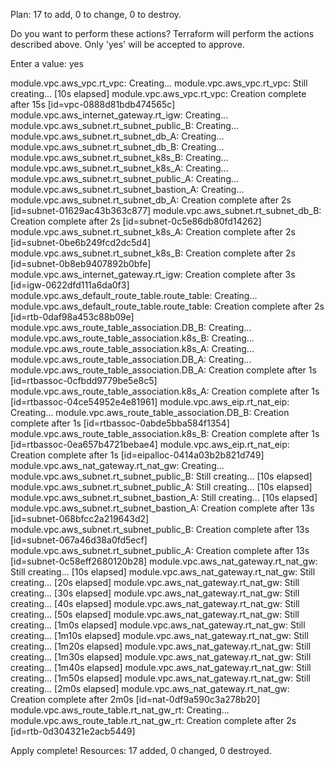 
Plan: 17 to add, 0 to change, 0 to destroy.

Do you want to perform these actions?
Terraform will perform the actions described above.
Only 'yes' will be accepted to approve.

Enter a value: yes

module.vpc.aws_vpc.rt_vpc: Creating...
module.vpc.aws_vpc.rt_vpc: Still creating... [10s elapsed]
module.vpc.aws_vpc.rt_vpc: Creation complete after 15s [id=vpc-0888d81bdb474565c]
module.vpc.aws_internet_gateway.rt_igw: Creating...
module.vpc.aws_subnet.rt_subnet_public_B: Creating...
module.vpc.aws_subnet.rt_subnet_db_A: Creating...
module.vpc.aws_subnet.rt_subnet_db_B: Creating...
module.vpc.aws_subnet.rt_subnet_k8s_B: Creating...
module.vpc.aws_subnet.rt_subnet_k8s_A: Creating...
module.vpc.aws_subnet.rt_subnet_public_A: Creating...
module.vpc.aws_subnet.rt_subnet_bastion_A: Creating...
module.vpc.aws_subnet.rt_subnet_db_A: Creation complete after 2s [id=subnet-01629ac43b363c877]
module.vpc.aws_subnet.rt_subnet_db_B: Creation complete after 2s [id=subnet-0c5e86db80fd14262]
module.vpc.aws_subnet.rt_subnet_k8s_A: Creation complete after 2s [id=subnet-0be6b249fcd2dc5d4]
module.vpc.aws_subnet.rt_subnet_k8s_B: Creation complete after 2s [id=subnet-0b8eb9407892b0bfe]
module.vpc.aws_internet_gateway.rt_igw: Creation complete after 3s [id=igw-0622dfd111a6da0f3]
module.vpc.aws_default_route_table.route_table: Creating...
module.vpc.aws_default_route_table.route_table: Creation complete after 2s [id=rtb-0daf98a453c88b09e]
module.vpc.aws_route_table_association.DB_B: Creating...
module.vpc.aws_route_table_association.k8s_B: Creating...
module.vpc.aws_route_table_association.k8s_A: Creating...
module.vpc.aws_route_table_association.DB_A: Creating...
module.vpc.aws_route_table_association.DB_A: Creation complete after 1s [id=rtbassoc-0cfbdd9779be5e8c5]
module.vpc.aws_route_table_association.k8s_A: Creation complete after 1s [id=rtbassoc-04ce54952e4e81961]
module.vpc.aws_eip.rt_nat_eip: Creating...
module.vpc.aws_route_table_association.DB_B: Creation complete after 1s [id=rtbassoc-0abde5bba584f1354]
module.vpc.aws_route_table_association.k8s_B: Creation complete after 1s [id=rtbassoc-0ea657b4721bebae4]
module.vpc.aws_eip.rt_nat_eip: Creation complete after 1s [id=eipalloc-0414a03b2b821d749]
module.vpc.aws_nat_gateway.rt_nat_gw: Creating...
module.vpc.aws_subnet.rt_subnet_public_B: Still creating... [10s elapsed]
module.vpc.aws_subnet.rt_subnet_public_A: Still creating... [10s elapsed]
module.vpc.aws_subnet.rt_subnet_bastion_A: Still creating... [10s elapsed]
module.vpc.aws_subnet.rt_subnet_bastion_A: Creation complete after 13s [id=subnet-068bfcc2a219643d2]
module.vpc.aws_subnet.rt_subnet_public_B: Creation complete after 13s [id=subnet-067a46d38a0fd5ecf]
module.vpc.aws_subnet.rt_subnet_public_A: Creation complete after 13s [id=subnet-0c58eff2680120b28]
module.vpc.aws_nat_gateway.rt_nat_gw: Still creating... [10s elapsed]
module.vpc.aws_nat_gateway.rt_nat_gw: Still creating... [20s elapsed]
module.vpc.aws_nat_gateway.rt_nat_gw: Still creating... [30s elapsed]
module.vpc.aws_nat_gateway.rt_nat_gw: Still creating... [40s elapsed]
module.vpc.aws_nat_gateway.rt_nat_gw: Still creating... [50s elapsed]
module.vpc.aws_nat_gateway.rt_nat_gw: Still creating... [1m0s elapsed]
module.vpc.aws_nat_gateway.rt_nat_gw: Still creating... [1m10s elapsed]
module.vpc.aws_nat_gateway.rt_nat_gw: Still creating... [1m20s elapsed]
module.vpc.aws_nat_gateway.rt_nat_gw: Still creating... [1m30s elapsed]
module.vpc.aws_nat_gateway.rt_nat_gw: Still creating... [1m40s elapsed]
module.vpc.aws_nat_gateway.rt_nat_gw: Still creating... [1m50s elapsed]
module.vpc.aws_nat_gateway.rt_nat_gw: Still creating... [2m0s elapsed]
module.vpc.aws_nat_gateway.rt_nat_gw: Creation complete after 2m0s [id=nat-0df9a590c3a278b20]
module.vpc.aws_route_table.rt_nat_gw_rt: Creating...
module.vpc.aws_route_table.rt_nat_gw_rt: Creation complete after 2s [id=rtb-0d304321e2acb5449]

Apply complete! Resources: 17 added, 0 changed, 0 destroyed.